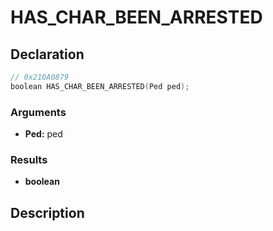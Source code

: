 # HAS_CHAR_BEEN_ARRESTED

## Declaration
```cpp
// 0x210A0879
boolean HAS_CHAR_BEEN_ARRESTED(Ped ped);
```

### Arguments
- **Ped:** ped

### Results
- **boolean**

## Description
